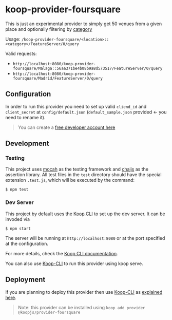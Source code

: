 # koop-provider-foursquare

This is just an experimental provider to simply get 50 venues from a given place and optionally filtering by [category](https://developer.foursquare.com/docs/resources/categories)

Usage: `/koop-provider-foursquare/<location>::<category>/FeatureServer/0/query`

Valid requests:

*  `http://localhost:8080/koop-provider-foursquare/Malaga::56aa371be4b08b9a8d573517/FeatureServer/0/query`
*  `http://localhost:8080/koop-provider-foursquare/Madrid/FeatureServer/0/query`

## Configuration

In order to run this provider you need to set up valid `cliend_id` and `client_secret` at `config/default.json` (`default_sample.json` provided <- you need to rename it).

> You can create a [free developer account here](https://foursquare.com/developers/apps)

## Development

### Testing

This project uses [mocah](https://www.npmjs.com/package/mocha) as the testing framework and [chaijs](https://www.chaijs.com/) as the assertion library. All test files in the `test` directory should have the special extension `.test.js`, which will be executed by the command:

```
$ npm test
```

### Dev Server

This project by default uses the [Koop CLI](https://github.com/koopjs/koop-cli) to set up the dev server. It can be invoded via

```
$ npm start
```

The server will be running at `http://localhost:8080` or at the port specified at the configuration.

For more details, check the [Koop CLI documentation](https://github.com/koopjs/koop-cli/blob/master/README.md).

You can also use [Koop-CLI](https://github.com/koopjs/koop-cli) to run this provider using koop serve.

## Deployment

If you are planning to deploy this provider then use [Koop-CLI](https://github.com/koopjs/koop-cli) as [explained here](https://koopjs.github.io/docs/basics/quickstart).

> Note: this provider can be installed using `koop add provider @koopjs/provider-foursquare`

